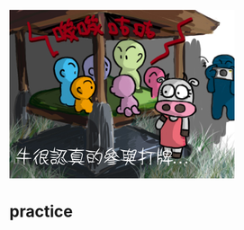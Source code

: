 ![test](https://raw.githubusercontent.com/BearZi/practice/master/public/images/1.jpg)

practice
========

